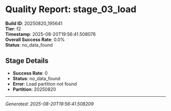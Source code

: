 # Quality Report: stage_03_load

**Build ID**: 20250820_195641  
**Tier**: f2  
**Timestamp**: 2025-08-20T19:56:41.508076  
**Overall Success Rate**: 0.0%  
**Status**: no_data_found

## Stage Details

- **Success Rate**: 0
- **Status**: no_data_found
- **Error**: Load partition not found
- **Partition**: 20250820

---
*Generated: 2025-08-20T19:56:41.508209*
